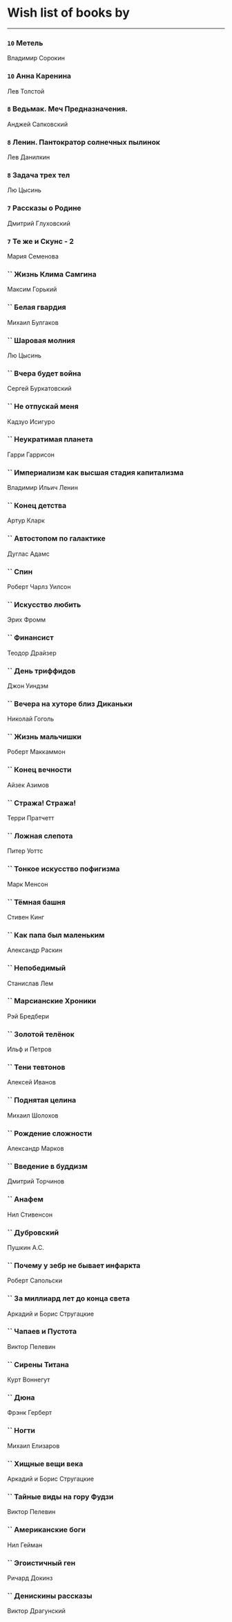 # Wish list of books by [](https://plus.google.com/u/0/105803270930838059244/)
---

### `10` Метель
Владимир Сорокин

### `10` Анна Каренина
Лев Толстой

### `8` Ведьмак. Меч Предназначения.
Анджей Сапковский

### `8` Ленин. Пантократор солнечных пылинок
Лев Данилкин

### `8` Задача трех тел
Лю Цысинь

### `7` Рассказы о Родине
Дмитрий Глуховский

### `7` Те же и Скунс - 2
Мария Семенова

### `` Жизнь Клима Самгина
Максим Горький

### `` Белая гвардия
Михаил Булгаков

### `` Шаровая молния
Лю Цысинь

### `` Вчера будет война
Сергей Буркатовский

### `` Не отпускай меня
Кадзуо Исигуро

### `` Неукратимая планета
Гарри Гаррисон

### `` Империализм как высшая стадия капитализма
Владимир Ильич Ленин

### `` Конец детства
Артур Кларк

### `` Автостопом по галактике
Дуглас Адамс

### `` Спин
Роберт Чарлз Уилсон

### `` Искусство любить
Эрих Фромм

### `` Финансист
Теодор Драйзер

### `` День триффидов
Джон Уиндэм

### `` Вечера на хуторе близ Диканьки
Николай Гоголь

### `` Жизнь мальчишки
Роберт Маккаммон

### `` Конец вечности
Айзек Азимов

### `` Стража! Стража!
Терри Пратчетт

### `` Ложная слепота
Питер Уоттс

### `` Тонкое искусство пофигизма
Марк Менсон

### `` Тёмная башня
Стивен Кинг

### `` Как папа был маленьким
Александр Раскин

### `` Непобедимый
Станислав Лем

### `` Марсианские Хроники
Рэй Бредбери

### `` Золотой телёнок
Ильф и Петров

### `` Тени тевтонов
Алексей Иванов

### `` Поднятая целина
Михаил Шолохов

### `` Рождение сложности
Александр Марков

### `` Введение в буддизм
Дмитрий Торчинов

### `` Анафем
Нил Стивенсон

### `` Дубровский
Пушкин А.С.

### `` Почему у зебр не бывает инфаркта
Роберт Сапольски

### `` За миллиард лет до конца света
Аркадий и Борис Стругацкие

### `` Чапаев и Пустота
Виктор Пелевин

### `` Сирены Титана
Курт Воннегут

### `` Дюна
Фрэнк Герберт

### `` Ногти
Михаил Елизаров

### `` Хищные вещи века
Аркадий и Борис Стругацкие

### `` Тайные виды на гору Фудзи
Виктор Пелевин

### `` Американские боги
Нил Гейман

### `` Эгоистичный ген
Ричард Докинз

### `` Денискины рассказы
Виктор Драгунский


